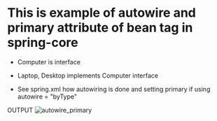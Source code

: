 # This is example of autowire and primary attribute of bean tag in spring-core


- Computer is interface
- Laptop, Desktop implements Computer interface

- See spring.xml how autowiring is done and setting primary if using autowire = "byType"


OUTPUT
![autowire_primary](https://user-images.githubusercontent.com/70189069/149465795-472f5be9-01c4-4b45-9153-011d70fc73a9.png)
